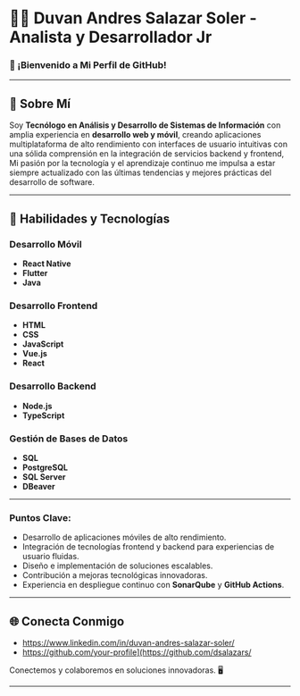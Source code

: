 # 👨‍💻 Duvan Andres Salazar Soler - Analista y Desarrollador Jr

### 🚀 ¡Bienvenido a Mi Perfil de GitHub!

---

## 🌟 Sobre Mí

Soy **Tecnólogo en Análisis y Desarrollo de Sistemas de Información** con amplia experiencia en **desarrollo web y móvil**, creando aplicaciones multiplataforma de alto rendimiento con interfaces de usuario intuitivas con una sólida comprensión en la integración de servicios backend y frontend, Mi pasión por la tecnología y el aprendizaje continuo me impulsa a estar siempre actualizado con las últimas tendencias y mejores prácticas del desarrollo de software.


---

## 💼 Habilidades y Tecnologías

### Desarrollo Móvil
- **React Native**
- **Flutter**
- **Java**

### Desarrollo Frontend
- **HTML**
- **CSS**
- **JavaScript**
- **Vue.js**
- **React**

### Desarrollo Backend
- **Node.js**
- **TypeScript**

### Gestión de Bases de Datos
- **SQL**
- **PostgreSQL**
- **SQL Server**
- **DBeaver**

---

### Puntos Clave:
- Desarrollo de aplicaciones móviles de alto rendimiento.
- Integración de tecnologías frontend y backend para experiencias de usuario fluidas.
- Diseño e implementación de soluciones escalables.
- Contribución a mejoras tecnológicas innovadoras.
- Experiencia en despliegue continuo con **SonarQube** y **GitHub Actions**.

---

## 🌐 Conecta Conmigo

- https://www.linkedin.com/in/duvan-andres-salazar-soler/
- https://github.com/your-profile](https://github.com/dsalazars/


Conectemos y colaboremos en soluciones innovadoras. 🖥

---
